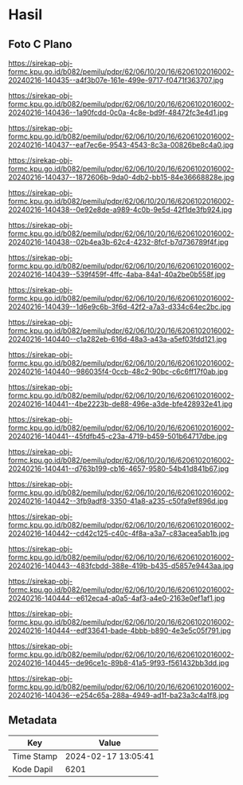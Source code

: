 # Hasil

## Foto C Plano

https://sirekap-obj-formc.kpu.go.id/b082/pemilu/pdpr/62/06/10/20/16/6206102016002-20240216-140435--a4f3b07e-161e-499e-9717-f0471f363707.jpg

https://sirekap-obj-formc.kpu.go.id/b082/pemilu/pdpr/62/06/10/20/16/6206102016002-20240216-140436--1a90fcdd-0c0a-4c8e-bd9f-48472fc3e4d1.jpg

https://sirekap-obj-formc.kpu.go.id/b082/pemilu/pdpr/62/06/10/20/16/6206102016002-20240216-140437--eaf7ec6e-9543-4543-8c3a-00826be8c4a0.jpg

https://sirekap-obj-formc.kpu.go.id/b082/pemilu/pdpr/62/06/10/20/16/6206102016002-20240216-140437--1872606b-9da0-4db2-bb15-84e36668828e.jpg

https://sirekap-obj-formc.kpu.go.id/b082/pemilu/pdpr/62/06/10/20/16/6206102016002-20240216-140438--0e92e8de-a989-4c0b-9e5d-42f1de3fb924.jpg

https://sirekap-obj-formc.kpu.go.id/b082/pemilu/pdpr/62/06/10/20/16/6206102016002-20240216-140438--02b4ea3b-62c4-4232-8fcf-b7d736789f4f.jpg

https://sirekap-obj-formc.kpu.go.id/b082/pemilu/pdpr/62/06/10/20/16/6206102016002-20240216-140439--539f459f-4ffc-4aba-84a1-40a2be0b558f.jpg

https://sirekap-obj-formc.kpu.go.id/b082/pemilu/pdpr/62/06/10/20/16/6206102016002-20240216-140439--1d6e9c6b-3f6d-42f2-a7a3-d334c64ec2bc.jpg

https://sirekap-obj-formc.kpu.go.id/b082/pemilu/pdpr/62/06/10/20/16/6206102016002-20240216-140440--c1a282eb-616d-48a3-a43a-a5ef03fdd121.jpg

https://sirekap-obj-formc.kpu.go.id/b082/pemilu/pdpr/62/06/10/20/16/6206102016002-20240216-140440--986035f4-0ccb-48c2-90bc-c6c6ff17f0ab.jpg

https://sirekap-obj-formc.kpu.go.id/b082/pemilu/pdpr/62/06/10/20/16/6206102016002-20240216-140441--4be2223b-de88-496e-a3de-bfe428932e41.jpg

https://sirekap-obj-formc.kpu.go.id/b082/pemilu/pdpr/62/06/10/20/16/6206102016002-20240216-140441--45fdfb45-c23a-4719-b459-501b64717dbe.jpg

https://sirekap-obj-formc.kpu.go.id/b082/pemilu/pdpr/62/06/10/20/16/6206102016002-20240216-140441--d763b199-cb16-4657-9580-54b41d841b67.jpg

https://sirekap-obj-formc.kpu.go.id/b082/pemilu/pdpr/62/06/10/20/16/6206102016002-20240216-140442--3fb9adf8-3350-41a8-a235-c50fa9ef896d.jpg

https://sirekap-obj-formc.kpu.go.id/b082/pemilu/pdpr/62/06/10/20/16/6206102016002-20240216-140442--cd42c125-c40c-4f8a-a3a7-c83acea5ab1b.jpg

https://sirekap-obj-formc.kpu.go.id/b082/pemilu/pdpr/62/06/10/20/16/6206102016002-20240216-140443--483fcbdd-388e-419b-b435-d5857e9443aa.jpg

https://sirekap-obj-formc.kpu.go.id/b082/pemilu/pdpr/62/06/10/20/16/6206102016002-20240216-140444--e612eca4-a0a5-4af3-a4e0-2163e0ef1af1.jpg

https://sirekap-obj-formc.kpu.go.id/b082/pemilu/pdpr/62/06/10/20/16/6206102016002-20240216-140444--edf33641-bade-4bbb-b890-4e3e5c05f791.jpg

https://sirekap-obj-formc.kpu.go.id/b082/pemilu/pdpr/62/06/10/20/16/6206102016002-20240216-140445--de96ce1c-89b8-41a5-9f93-f561432bb3dd.jpg

https://sirekap-obj-formc.kpu.go.id/b082/pemilu/pdpr/62/06/10/20/16/6206102016002-20240216-140436--e254c65a-288a-4949-ad1f-ba23a3c4a1f8.jpg


## Metadata

| Key        | Value               |
| ---------- | ------------------- |
| Time Stamp | 2024-02-17 13:05:41 |
| Kode Dapil | 6201                |



